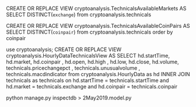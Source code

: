 CREATE OR REPLACE VIEW cryptoanalysis.TechnicalsAvailableMarkets
AS
SELECT DISTINCT(`exchange`) from cryptoanalysis.technicals

CREATE OR REPLACE VIEW cryptoanalysis.TechnicalsAvailableCoinPairs
AS
SELECT DISTINCT(`coinpair`) from cryptoanalysis.technicals order by coinpair


use cryptoanalysis;
CREATE OR REPLACE VIEW cryptoanalysis.HourlyDataTechnicalsView
AS
SELECT hd.startTime, hd.market, hd.coinpair , hd.open, hd.high , hd.low,  hd.close, hd.volume, technicals.pricechangepct , technicals.unusualvolume , technicals.macdindicator from cryptoanalysis.HourlyData as hd
INNER JOIN technicals as technicals on hd.startTime = technicals.startTime and hd.market = technicals.exchange and hd.coinpair = technicals.coinpair

python manage.py inspectdb  > 2May2019.model.py

